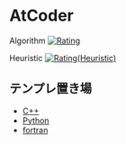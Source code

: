 # AtCoder

Algorithm
[![Rating](https://badgen.org/img/atcoder/Taka007/rating/algorithm?style=plastic)](https://atcoder.jp/users/Taka007?contestType=algo)

Heuristic
[![Rating(Heuristic)](https://badgen.org/img/atcoder/Taka007/rating/heuristic?style=plastic)](https://atcoder.jp/users/Taka007?contestType=heuristic)


## テンプレ置き場
- [C++](https://github.com/Taka0007/AtCoder/blob/main/0-Template%26Library/C%2B%2B/temple.cpp)
- [Python](https://github.com/Taka0007/AtCoder/blob/main/0-Template%26Library/Python/temple.py)
- [fortran](https://github.com/Taka0007/AtCoder/blob/main/0-Template%26Library/Fortran/temple.f95)
